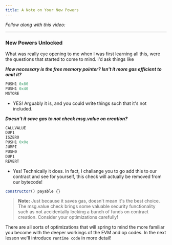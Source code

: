 ```yaml
---
title: A Note on Your New Powers
---
```


_Follow along with this video:_

---

### New Powers Unlocked

What was really eye opening to me when I was first learning all this, were the questions that started to come to mind. I'd ask things like

***How necessary is the free memory pointer? Isn't it more gas efficient to omit it?***

```js
PUSH1 0x80
PUSH1 0x40
MSTORE
```

- YES! Arguably it is, and you could write things such that it's not included.

***Doesn't it save gas to not check msg.value on creation?***

```js
CALLVALUE
DUP1
ISZERO
PUSH1 0x0e
JUMPI
PUSH0
DUP1
REVERT
```

- Yes! Technically it does. In fact, I challange you to go add this to our contract and see for yourself, this check will actually be removed from our bytecode!

```js
constructor() payable {}
```

>**Note:** Just because it saves gas, doesn't mean it's the best choice. The msg.value check brings some valuable security functionality such as not accidentally locking a bunch of funds on contract creation. Consider your optimizations carefully!

There are all sorts of optimizations that will spring to mind the more familiar you become with the deeper workings of the EVM and op codes. In the next lesson we'll introduce `runtime code` in more detail!